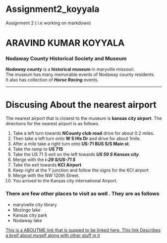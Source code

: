 # Assignment2_koyyala
Assignment 2 ( i.e working on markdown)
# ARAVIND KUMAR KOYYALA
###  Nodaway County Historical Society and Museum
***Nodaway county*** is a **historical museum** in maryville missouri.<br> The museum has many memorable events of Nodaway county residents.<br> It also has collection of ***Horse Racing*** events.

***

# Discusing About the nearest airport
The nearest airport that is closest to the museum is **kansas city airport**. The directions for the nearest airport is as follows.
1. Take a left turn towards **NCounty club road** drive for about 0.2 miles.
2. Then take a left turn onto **W S Hls Dr** and drive for about 1mile. 
3. After a mile take a right turn onto **US-71 BUS S/S Main st**.
4. Take the ramp to **US 71S**
5. Take the US 71 S exit on the left towards ***US 59 S Kansas city***.
6. Merge with the ***i-29 S/US-71 S***
7. Take the exit towards **KCI Airport**
8. Keep right at the Y junction and follow the signs for the KCI airport 
9. Merge with the NW 120th Street.
10. You arrived to the Kansas city international Airport.<br>

### There are few other places to visit as well . They are as follows 
* maryivelle city library
* Mozingo lake
* Kansas city park
* Nodaway lake

[This is a ABOUTME  link that is supped to be linked here. This link Describes a breif about myself along with other stuff in it ](AboutMe.md)



